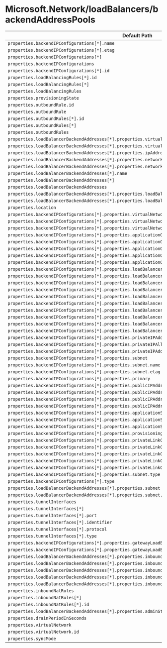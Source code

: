 # Microsoft.Network/loadBalancers/backendAddressPools

| Default Path | Alias |
|---|---|
| `properties.backendIPConfigurations[*].name` | `Microsoft.Network/loadBalancers/backendAddressPools/backendIPConfigurations[*].name` |
| `properties.backendIPConfigurations[*].etag` | `Microsoft.Network/loadBalancers/backendAddressPools/backendIPConfigurations[*].etag` |
| `properties.backendIPConfigurations[*]` | `Microsoft.Network/loadBalancers/backendAddressPools/backendIPConfigurations[*]` |
| `properties.backendIPConfigurations` | `Microsoft.Network/loadBalancers/backendAddressPools/backendIPConfigurations` |
| `properties.backendIPConfigurations[*].id` | `Microsoft.Network/loadBalancers/backendAddressPools/backendIPConfigurations[*].id` |
| `properties.loadBalancingRules[*].id` | `Microsoft.Network/loadBalancers/backendAddressPools/loadBalancingRules[*].id` |
| `properties.loadBalancingRules[*]` | `Microsoft.Network/loadBalancers/backendAddressPools/loadBalancingRules[*]` |
| `properties.loadBalancingRules` | `Microsoft.Network/loadBalancers/backendAddressPools/loadBalancingRules` |
| `properties.provisioningState` | `Microsoft.Network/loadBalancers/backendAddressPools/provisioningState` |
| `properties.outboundRule.id` | `Microsoft.Network/loadBalancers/backendAddressPools/outboundRule.id` |
| `properties.outboundRule` | `Microsoft.Network/loadBalancers/backendAddressPools/outboundRule` |
| `properties.outboundRules[*].id` | `Microsoft.Network/loadBalancers/backendAddressPools/outboundRules[*].id` |
| `properties.outboundRules[*]` | `Microsoft.Network/loadBalancers/backendAddressPools/outboundRules[*]` |
| `properties.outboundRules` | `Microsoft.Network/loadBalancers/backendAddressPools/outboundRules` |
| `properties.loadBalancerBackendAddresses[*].properties.virtualNetwork.id` | `Microsoft.Network/loadBalancers/backendAddressPools/loadBalancerBackendAddresses[*].virtualNetwork.id` |
| `properties.loadBalancerBackendAddresses[*].properties.virtualNetwork` | `Microsoft.Network/loadBalancers/backendAddressPools/loadBalancerBackendAddresses[*].virtualNetwork` |
| `properties.loadBalancerBackendAddresses[*].properties.ipAddress` | `Microsoft.Network/loadBalancers/backendAddressPools/loadBalancerBackendAddresses[*].ipAddress` |
| `properties.loadBalancerBackendAddresses[*].properties.networkInterfaceIPConfiguration.id` | `Microsoft.Network/loadBalancers/backendAddressPools/loadBalancerBackendAddresses[*].networkInterfaceIPConfiguration.id` |
| `properties.loadBalancerBackendAddresses[*].properties.networkInterfaceIPConfiguration` | `Microsoft.Network/loadBalancers/backendAddressPools/loadBalancerBackendAddresses[*].networkInterfaceIPConfiguration` |
| `properties.loadBalancerBackendAddresses[*].name` | `Microsoft.Network/loadBalancers/backendAddressPools/loadBalancerBackendAddresses[*].name` |
| `properties.loadBalancerBackendAddresses[*]` | `Microsoft.Network/loadBalancers/backendAddressPools/loadBalancerBackendAddresses[*]` |
| `properties.loadBalancerBackendAddresses` | `Microsoft.Network/loadBalancers/backendAddressPools/loadBalancerBackendAddresses` |
| `properties.loadBalancerBackendAddresses[*].properties.loadBalancerFrontendIPConfiguration` | `Microsoft.Network/loadBalancers/backendAddressPools/loadBalancerBackendAddresses[*].loadBalancerFrontendIPConfiguration` |
| `properties.loadBalancerBackendAddresses[*].properties.loadBalancerFrontendIPConfiguration.id` | `Microsoft.Network/loadBalancers/backendAddressPools/loadBalancerBackendAddresses[*].loadBalancerFrontendIPConfiguration.id` |
| `properties.location` | `Microsoft.Network/loadBalancers/backendAddressPools/location` |
| `properties.backendIPConfigurations[*].properties.virtualNetworkTaps` | `Microsoft.Network/loadBalancers/backendAddressPools/backendIPConfigurations[*].virtualNetworkTaps` |
| `properties.backendIPConfigurations[*].properties.virtualNetworkTaps[*]` | `Microsoft.Network/loadBalancers/backendAddressPools/backendIPConfigurations[*].virtualNetworkTaps[*]` |
| `properties.backendIPConfigurations[*].properties.virtualNetworkTaps[*].etag` | `Microsoft.Network/loadBalancers/backendAddressPools/backendIPConfigurations[*].virtualNetworkTaps[*].etag` |
| `properties.backendIPConfigurations[*].properties.applicationGatewayBackendAddressPools` | `Microsoft.Network/loadBalancers/backendAddressPools/backendIPConfigurations[*].applicationGatewayBackendAddressPools` |
| `properties.backendIPConfigurations[*].properties.applicationGatewayBackendAddressPools[*]` | `Microsoft.Network/loadBalancers/backendAddressPools/backendIPConfigurations[*].applicationGatewayBackendAddressPools[*]` |
| `properties.backendIPConfigurations[*].properties.applicationGatewayBackendAddressPools[*].name` | `Microsoft.Network/loadBalancers/backendAddressPools/backendIPConfigurations[*].applicationGatewayBackendAddressPools[*].name` |
| `properties.backendIPConfigurations[*].properties.applicationGatewayBackendAddressPools[*].etag` | `Microsoft.Network/loadBalancers/backendAddressPools/backendIPConfigurations[*].applicationGatewayBackendAddressPools[*].etag` |
| `properties.backendIPConfigurations[*].properties.applicationGatewayBackendAddressPools[*].type` | `Microsoft.Network/loadBalancers/backendAddressPools/backendIPConfigurations[*].applicationGatewayBackendAddressPools[*].type` |
| `properties.backendIPConfigurations[*].properties.loadBalancerBackendAddressPools` | `Microsoft.Network/loadBalancers/backendAddressPools/backendIPConfigurations[*].loadBalancerBackendAddressPools` |
| `properties.backendIPConfigurations[*].properties.loadBalancerBackendAddressPools[*]` | `Microsoft.Network/loadBalancers/backendAddressPools/backendIPConfigurations[*].loadBalancerBackendAddressPools[*]` |
| `properties.backendIPConfigurations[*].properties.loadBalancerBackendAddressPools[*].name` | `Microsoft.Network/loadBalancers/backendAddressPools/backendIPConfigurations[*].loadBalancerBackendAddressPools[*].name` |
| `properties.backendIPConfigurations[*].properties.loadBalancerBackendAddressPools[*].etag` | `Microsoft.Network/loadBalancers/backendAddressPools/backendIPConfigurations[*].loadBalancerBackendAddressPools[*].etag` |
| `properties.backendIPConfigurations[*].properties.loadBalancerBackendAddressPools[*].type` | `Microsoft.Network/loadBalancers/backendAddressPools/backendIPConfigurations[*].loadBalancerBackendAddressPools[*].type` |
| `properties.backendIPConfigurations[*].properties.loadBalancerInboundNatRules` | `Microsoft.Network/loadBalancers/backendAddressPools/backendIPConfigurations[*].loadBalancerInboundNatRules` |
| `properties.backendIPConfigurations[*].properties.loadBalancerInboundNatRules[*]` | `Microsoft.Network/loadBalancers/backendAddressPools/backendIPConfigurations[*].loadBalancerInboundNatRules[*]` |
| `properties.backendIPConfigurations[*].properties.loadBalancerInboundNatRules[*].name` | `Microsoft.Network/loadBalancers/backendAddressPools/backendIPConfigurations[*].loadBalancerInboundNatRules[*].name` |
| `properties.backendIPConfigurations[*].properties.loadBalancerInboundNatRules[*].etag` | `Microsoft.Network/loadBalancers/backendAddressPools/backendIPConfigurations[*].loadBalancerInboundNatRules[*].etag` |
| `properties.backendIPConfigurations[*].properties.loadBalancerInboundNatRules[*].type` | `Microsoft.Network/loadBalancers/backendAddressPools/backendIPConfigurations[*].loadBalancerInboundNatRules[*].type` |
| `properties.backendIPConfigurations[*].properties.privateIPAddress` | `Microsoft.Network/loadBalancers/backendAddressPools/backendIPConfigurations[*].privateIPAddress` |
| `properties.backendIPConfigurations[*].properties.privateIPAllocationMethod` | `Microsoft.Network/loadBalancers/backendAddressPools/backendIPConfigurations[*].privateIPAllocationMethod` |
| `properties.backendIPConfigurations[*].properties.privateIPAddressVersion` | `Microsoft.Network/loadBalancers/backendAddressPools/backendIPConfigurations[*].privateIPAddressVersion` |
| `properties.backendIPConfigurations[*].properties.subnet` | `Microsoft.Network/loadBalancers/backendAddressPools/backendIPConfigurations[*].subnet` |
| `properties.backendIPConfigurations[*].properties.subnet.name` | `Microsoft.Network/loadBalancers/backendAddressPools/backendIPConfigurations[*].subnet.name` |
| `properties.backendIPConfigurations[*].properties.subnet.etag` | `Microsoft.Network/loadBalancers/backendAddressPools/backendIPConfigurations[*].subnet.etag` |
| `properties.backendIPConfigurations[*].properties.primary` | `Microsoft.Network/loadBalancers/backendAddressPools/backendIPConfigurations[*].primary` |
| `properties.backendIPConfigurations[*].properties.publicIPAddress` | `Microsoft.Network/loadBalancers/backendAddressPools/backendIPConfigurations[*].publicIPAddress` |
| `properties.backendIPConfigurations[*].properties.publicIPAddress.etag` | `Microsoft.Network/loadBalancers/backendAddressPools/backendIPConfigurations[*].publicIPAddress.etag` |
| `properties.backendIPConfigurations[*].properties.publicIPAddress.zones` | `Microsoft.Network/loadBalancers/backendAddressPools/backendIPConfigurations[*].publicIPAddress.zones` |
| `properties.backendIPConfigurations[*].properties.publicIPAddress.zones[*]` | `Microsoft.Network/loadBalancers/backendAddressPools/backendIPConfigurations[*].publicIPAddress.zones[*]` |
| `properties.backendIPConfigurations[*].properties.applicationSecurityGroups` | `Microsoft.Network/loadBalancers/backendAddressPools/backendIPConfigurations[*].applicationSecurityGroups` |
| `properties.backendIPConfigurations[*].properties.applicationSecurityGroups[*]` | `Microsoft.Network/loadBalancers/backendAddressPools/backendIPConfigurations[*].applicationSecurityGroups[*]` |
| `properties.backendIPConfigurations[*].properties.applicationSecurityGroups[*].etag` | `Microsoft.Network/loadBalancers/backendAddressPools/backendIPConfigurations[*].applicationSecurityGroups[*].etag` |
| `properties.backendIPConfigurations[*].properties.provisioningState` | `Microsoft.Network/loadBalancers/backendAddressPools/backendIPConfigurations[*].provisioningState` |
| `properties.backendIPConfigurations[*].properties.privateLinkConnectionProperties` | `Microsoft.Network/loadBalancers/backendAddressPools/backendIPConfigurations[*].privateLinkConnectionProperties` |
| `properties.backendIPConfigurations[*].properties.privateLinkConnectionProperties.groupId` | `Microsoft.Network/loadBalancers/backendAddressPools/backendIPConfigurations[*].privateLinkConnectionProperties.groupId` |
| `properties.backendIPConfigurations[*].properties.privateLinkConnectionProperties.requiredMemberName` | `Microsoft.Network/loadBalancers/backendAddressPools/backendIPConfigurations[*].privateLinkConnectionProperties.requiredMemberName` |
| `properties.backendIPConfigurations[*].properties.privateLinkConnectionProperties.fqdns` | `Microsoft.Network/loadBalancers/backendAddressPools/backendIPConfigurations[*].privateLinkConnectionProperties.fqdns` |
| `properties.backendIPConfigurations[*].properties.privateLinkConnectionProperties.fqdns[*]` | `Microsoft.Network/loadBalancers/backendAddressPools/backendIPConfigurations[*].privateLinkConnectionProperties.fqdns[*]` |
| `properties.backendIPConfigurations[*].properties.subnet.type` | `Microsoft.Network/loadBalancers/backendAddressPools/backendIPConfigurations[*].subnet.type` |
| `properties.backendIPConfigurations[*].type` | `Microsoft.Network/loadBalancers/backendAddressPools/backendIPConfigurations[*].type` |
| `properties.loadBalancerBackendAddresses[*].properties.subnet` | `Microsoft.Network/loadBalancers/backendAddressPools/loadBalancerBackendAddresses[*].subnet` |
| `properties.loadBalancerBackendAddresses[*].properties.subnet.id` | `Microsoft.Network/loadBalancers/backendAddressPools/loadBalancerBackendAddresses[*].subnet.id` |
| `properties.tunnelInterfaces` | `Microsoft.Network/loadBalancers/backendAddressPools/tunnelInterfaces` |
| `properties.tunnelInterfaces[*]` | `Microsoft.Network/loadBalancers/backendAddressPools/tunnelInterfaces[*]` |
| `properties.tunnelInterfaces[*].port` | `Microsoft.Network/loadBalancers/backendAddressPools/tunnelInterfaces[*].port` |
| `properties.tunnelInterfaces[*].identifier` | `Microsoft.Network/loadBalancers/backendAddressPools/tunnelInterfaces[*].identifier` |
| `properties.tunnelInterfaces[*].protocol` | `Microsoft.Network/loadBalancers/backendAddressPools/tunnelInterfaces[*].protocol` |
| `properties.tunnelInterfaces[*].type` | `Microsoft.Network/loadBalancers/backendAddressPools/tunnelInterfaces[*].type` |
| `properties.backendIPConfigurations[*].properties.gatewayLoadBalancer` | `Microsoft.Network/loadBalancers/backendAddressPools/backendIPConfigurations[*].gatewayLoadBalancer` |
| `properties.backendIPConfigurations[*].properties.gatewayLoadBalancer.id` | `Microsoft.Network/loadBalancers/backendAddressPools/backendIPConfigurations[*].gatewayLoadBalancer.id` |
| `properties.loadBalancerBackendAddresses[*].properties.inboundNatRulesPortMapping` | `Microsoft.Network/loadBalancers/backendAddressPools/loadBalancerBackendAddresses[*].inboundNatRulesPortMapping` |
| `properties.loadBalancerBackendAddresses[*].properties.inboundNatRulesPortMapping[*]` | `Microsoft.Network/loadBalancers/backendAddressPools/loadBalancerBackendAddresses[*].inboundNatRulesPortMapping[*]` |
| `properties.loadBalancerBackendAddresses[*].properties.inboundNatRulesPortMapping[*].inboundNatRuleName` | `Microsoft.Network/loadBalancers/backendAddressPools/loadBalancerBackendAddresses[*].inboundNatRulesPortMapping[*].inboundNatRuleName` |
| `properties.loadBalancerBackendAddresses[*].properties.inboundNatRulesPortMapping[*].frontendPort` | `Microsoft.Network/loadBalancers/backendAddressPools/loadBalancerBackendAddresses[*].inboundNatRulesPortMapping[*].frontendPort` |
| `properties.loadBalancerBackendAddresses[*].properties.inboundNatRulesPortMapping[*].backendPort` | `Microsoft.Network/loadBalancers/backendAddressPools/loadBalancerBackendAddresses[*].inboundNatRulesPortMapping[*].backendPort` |
| `properties.inboundNatRules` | `Microsoft.Network/loadBalancers/backendAddressPools/inboundNatRules` |
| `properties.inboundNatRules[*]` | `Microsoft.Network/loadBalancers/backendAddressPools/inboundNatRules[*]` |
| `properties.inboundNatRules[*].id` | `Microsoft.Network/loadBalancers/backendAddressPools/inboundNatRules[*].id` |
| `properties.loadBalancerBackendAddresses[*].properties.adminState` | `Microsoft.Network/loadBalancers/backendAddressPools/loadBalancerBackendAddresses[*].adminState` |
| `properties.drainPeriodInSeconds` | `Microsoft.Network/loadBalancers/backendAddressPools/drainPeriodInSeconds` |
| `properties.virtualNetwork` | `Microsoft.Network/loadBalancers/backendAddressPools/virtualNetwork` |
| `properties.virtualNetwork.id` | `Microsoft.Network/loadBalancers/backendAddressPools/virtualNetwork.id` |
| `properties.syncMode` | `Microsoft.Network/loadBalancers/backendAddressPools/syncMode` |

